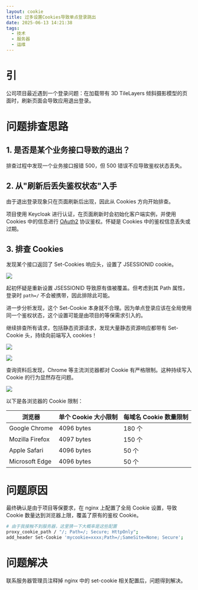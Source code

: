 ```yaml
---
layout: cookie
title: 过多设置Cookies导致单点登录跳出
date: 2025-06-13 14:21:38
tags:
  - 技术
  - 服务器
  - 运维
---
```

# 引
公司项目最近遇到一个登录问题：在加载带有 3D TileLayers 倾斜摄影模型的页面时，刷新页面会导致应用退出登录。

# 问题排查思路

## 1. 是否是某个业务接口导致的退出？

排查过程中发现一个业务接口报错 500，但 500 错误不应导致鉴权状态丢失。

## 2. 从"刷新后丢失鉴权状态"入手

由于退出登录现象只在页面刷新后出现，因此从 Cookies 方向开始排查。

项目使用 Keycloak 进行认证，在页面刷新时会初始化客户端实例，并使用 Cookies 中的信息进行 [OAuth2](https://auth0.com/resources/ebooks/oauth-openid-connect-professional-guide) 协议鉴权。怀疑是 Cookies 中的鉴权信息丢失或过期。

## 3. 排查 Cookies

发现某个接口返回了 Set-Cookies 响应头，设置了 JSESSIONID cookie。

![](2a9eff7b88036129ef42aed0af6dc6a8.png)

起初怀疑是重新设置 JSESSIONID 导致原有值被覆盖。但考虑到其 Path 属性，登录时 `path=/` 不会被携带，因此排除此可能。

进一步分析发现，这个 Set-Cookie 本身就不合理。因为单点登录应该在全局使用同一个鉴权状态，这个设置可能是由项目的等保需求引入的。

继续排查所有请求，包括静态资源请求，发现大量静态资源响应都带有 Set-Cookie 头，持续向前端写入 cookies！

![](image.png)

![](image1.png)

查询资料后发现，Chrome 等主流浏览器都对 Cookie 有严格限制。这种持续写入 Cookie 的行为显然存在问题。

![](iShot_2025-06-13_15.00.42.png)

以下是各浏览器的 Cookie 限制：

| **浏览器** | **单个 Cookie 大小限制** | **每域名 Cookie 数量限制** |
| --- | --- | --- |
| Google Chrome | 4096 bytes | 180 个 |
| Mozilla Firefox | 4097 bytes | 150 个 |
| Apple Safari | 4096 bytes | 50 个 |
| Microsoft Edge | 4096 bytes | 50 个 |

# 问题原因

最终确认是由于项目等保要求，在 nginx 上配置了全局 Cookie 设置，导致 Cookie 数量达到浏览器上限，覆盖了原有的鉴权 Cookie。

```bash
# 由于我接触不到服务器，这里猜一下大概率是这些配置
proxy_cookie_path / "/; Path=/; Secure; HttpOnly";
add_header Set-Cookie 'mycookie=xxxx;Path=/;SameSite=None; Secure';
```

# 问题解决

联系服务器管理员注释掉 nginx 中的 set-cookie 相关配置后，问题得到解决。
